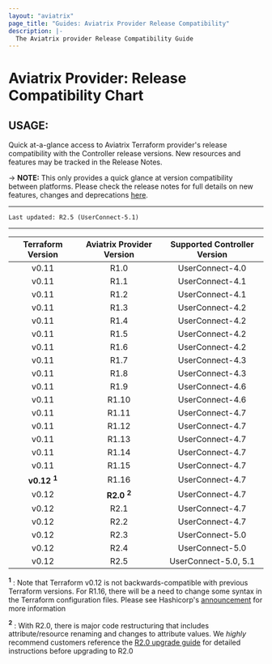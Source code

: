 ```yaml
---
layout: "aviatrix"
page_title: "Guides: Aviatrix Provider Release Compatibility"
description: |-
  The Aviatrix provider Release Compatibility Guide
---
```


# Aviatrix Provider: Release Compatibility Chart

## USAGE:
Quick at-a-glance access to Aviatrix Terraform provider's release compatibility with the Controller release versions. New resources and features may be tracked in the Release Notes.

-> **NOTE:** This only provides a quick glance at version compatibility between platforms. Please check the release notes for full details on new features, changes and deprecations [here](https://www.terraform.io/docs/providers/aviatrix/guides/release-notes.html).


---

``Last updated: R2.5 (UserConnect-5.1)``


---


| Terraform Version | Aviatrix Provider Version | Supported Controller Version |
|:-----------------:|:-------------------------:|:----------------------------:|
| v0.11             | R1.0                      | UserConnect-4.0              |
| v0.11             | R1.1                      | UserConnect-4.1              |
| v0.11             | R1.2                      | UserConnect-4.1              |
| v0.11             | R1.3                      | UserConnect-4.2              |
| v0.11             | R1.4                      | UserConnect-4.2              |
| v0.11             | R1.5                      | UserConnect-4.2              |
| v0.11             | R1.6                      | UserConnect-4.2              |
| v0.11             | R1.7                      | UserConnect-4.3              |
| v0.11             | R1.8                      | UserConnect-4.3              |
| v0.11             | R1.9                      | UserConnect-4.6              |
| v0.11             | R1.10                     | UserConnect-4.6              |
| v0.11             | R1.11                     | UserConnect-4.7              |
| v0.11             | R1.12                     | UserConnect-4.7              |
| v0.11             | R1.13                     | UserConnect-4.7              |
| v0.11             | R1.14                     | UserConnect-4.7              |
| v0.11             | R1.15                     | UserConnect-4.7              |
| **v0.12 <sup>1</sup>** | R1.16                | UserConnect-4.7              |
| v0.12             | **R2.0 <sup>2</sup>**     | UserConnect-4.7              |
| v0.12             | R2.1                      | UserConnect-4.7              |
| v0.12             | R2.2                      | UserConnect-4.7              |
| v0.12             | R2.3                      | UserConnect-5.0              |
| v0.12             | R2.4                      | UserConnect-5.0              |
| v0.12             | R2.5                      | UserConnect-5.0, 5.1         |

**<sup>1</sup>** : Note that Terraform v0.12 is not backwards-compatible with previous Terraform versions. For R1.16, there will be a need to change some syntax in the Terraform configuration files. Please see Hashicorp's [announcement](https://www.hashicorp.com/blog/announcing-terraform-0-12) for more information

**<sup>2</sup>** : With R2.0, there is major code restructuring that includes attribute/resource renaming and changes to attribute values. We *highly* recommend customers reference the [R2.0 upgrade guide](https://www.terraform.io/docs/providers/aviatrix/guides/v2-upgrade-guide.html) for detailed instructions before upgrading to R2.0
